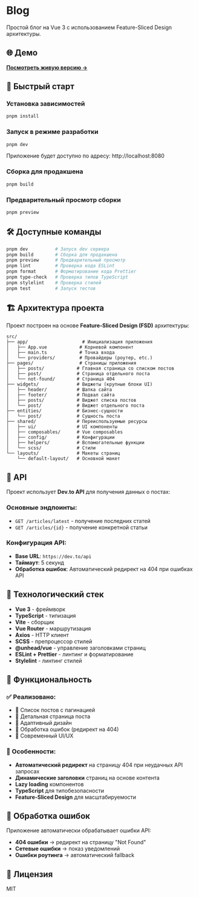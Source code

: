 # Blog

Простой блог на Vue 3 с использованием Feature-Sliced Design архитектуры.

## 🌐 Демо

**[Посмотреть живую версию →](https://simple-blog-zeta-three.vercel.app/)**


## 🚀 Быстрый старт

### Установка зависимостей

```bash
pnpm install
```

### Запуск в режиме разработки

```bash
pnpm dev
```

Приложение будет доступно по адресу: http://localhost:8080

### Сборка для продакшена

```bash
pnpm build
```

### Предварительный просмотр сборки

```bash
pnpm preview
```

## 🛠️ Доступные команды

```bash
pnpm dev          # Запуск dev сервера
pnpm build        # Сборка для продакшена
pnpm preview      # Предварительный просмотр
pnpm lint         # Проверка кода ESLint
pnpm format       # Форматирование кода Prettier
pnpm type-check   # Проверка типов TypeScript
pnpm stylelint    # Проверка стилей
pnpm test         # Запуск тестов
```

## 🏗️ Архитектура проекта

Проект построен на основе **Feature-Sliced Design (FSD)** архитектуры:

```
src/
├── app/                    # Инициализация приложения
│   ├── App.vue            # Корневой компонент
│   ├── main.ts            # Точка входа
│   └── providers/         # Провайдеры (роутер, etc.)
├── pages/                 # Страницы приложения
│   ├── posts/            # Главная страница со списком постов
│   ├── post/             # Страница отдельного поста
│   └── not-found/        # Страница 404
├── widgets/              # Виджеты (крупные блоки UI)
│   ├── header/           # Шапка сайта
│   ├── footer/           # Подвал сайта
│   ├── posts/            # Виджет списка постов
│   └── post/             # Виджет отдельного поста
├── entities/             # Бизнес-сущности
│   └── post/             # Сущность поста
├── shared/               # Переиспользуемые ресурсы
│   ├── ui/               # UI компоненты
│   ├── composables/      # Vue composables
│   ├── config/           # Конфигурации
│   ├── helpers/          # Вспомогательные функции
│   └── scss/             # Стили
└── layouts/              # Макеты страниц
    └── default-layout/   # Основной макет
```

## 🔌 API

Проект использует **Dev.to API** для получения данных о постах:

### Основные эндпоинты:
- `GET /articles/latest` - получение последних статей
- `GET /articles/{id}` - получение конкретной статьи

### Конфигурация API:
- **Base URL**: `https://dev.to/api`
- **Таймаут**: 5 секунд
- **Обработка ошибок**: Автоматический редирект на 404 при ошибках API

## 🎨 Технологический стек

- **Vue 3** - фреймворк
- **TypeScript** - типизация
- **Vite** - сборщик
- **Vue Router** - маршрутизация
- **Axios** - HTTP клиент
- **SCSS** - препроцессор стилей
- **@unhead/vue** - управление заголовками страниц
- **ESLint + Prettier** - линтинг и форматирование
- **Stylelint** - линтинг стилей

## 📱 Функциональность

### ✅ Реализовано:
- 📄 Список постов с пагинацией
- 📖 Детальная страница поста
- 📱 Адаптивный дизайн
- 🚨 Обработка ошибок (редирект на 404)
- 🎨 Современный UI/UX

### 🔄 Особенности:
- **Автоматический редирект** на страницу 404 при неудачных API запросах
- **Динамические заголовки** страниц на основе контента
- **Lazy loading** компонентов
- **TypeScript** для типобезопасности
- **Feature-Sliced Design** для масштабируемости

## 🚨 Обработка ошибок

Приложение автоматически обрабатывает ошибки API:
- **404 ошибки** → редирект на страницу "Not Found"
- **Сетевые ошибки** → показ уведомлений
- **Ошибки роутинга** → автоматический fallback

## 📄 Лицензия

MIT
